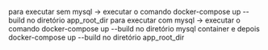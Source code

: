 para executar sem mysql -> executar o comando docker-compose up --build no diretório app_root_dir
para executar com mysql -> executar o comando docker-compose up --build no diretório mysql container e depois docker-compose up --build no diretório app_root_dir